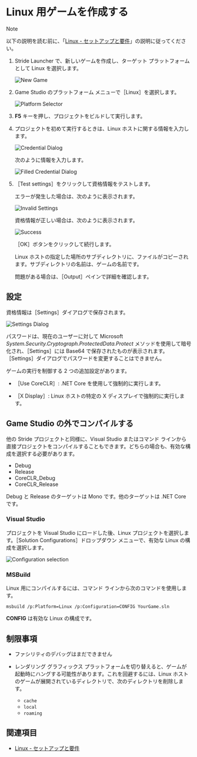 # Linux 用ゲームを作成する

>[!NOTE]
>以下の説明を読む前に、「[Linux - セットアップと要件](setup-and-requirements.md)」の説明に従ってください。

1. Stride Launcher で、新しいゲームを作成し、ターゲット プラットフォームとして Linux を選択します。

    ![New Game](media/platform_choice.png)

2. Game Studio のプラットフォーム メニューで［Linux］を選択します。

    ![Platform Selector](media/platform_selector.png)

3. **F5** キーを押し、プロジェクトをビルドして実行します。

4. プロジェクトを初めて実行するときは、Linux ホストに関する情報を入力します。

    ![Credential Dialog](media/default_credential_dialog.png)

    次のように情報を入力します。

    ![Filled Credential Dialog](media/filled_credential_dialog.png)

5. ［Test settings］をクリックして資格情報をテストします。

    エラーが発生した場合は、次のように表示されます。

    ![Invalid Settings](media/unreachable_host.png)

    資格情報が正しい場合は、次のように表示されます。

    ![Success](media/successful_login.png)

   ［OK］ボタンをクリックして続行します。

    Linux ホストの指定した場所のサブディレクトリに、ファイルがコピーされます。サブディレクトリの名前は、ゲームの名前です。

    問題がある場合は、［Output］ペインで詳細を確認します。

## 設定

資格情報は［Settings］ダイアログで保存されます。

![Settings Dialog](media/remote_settings.png)

パスワードは、現在のユーザーに対して Microsoft *System.Security.Cryptograph.ProtectedData.Protect* メソッドを使用して暗号化され、［Settings］には Base64 で保存されたものが表示されます。［Settings］ダイアログでパスワードを変更することはできません。

ゲームの実行を制御する 2 つの追加設定があります。

* ［Use CoreCLR］: .NET Core を使用して強制的に実行します。

* ［X Display］: Linux ホストの特定の X ディスプレイで強制的に実行します。

## Game Studio の外でコンパイルする

他の Stride プロジェクトと同様に、Visual Studio またはコマンド ラインから直接プロジェクトをコンパイルすることもできます。どちらの場合も、有効な構成を選択する必要があります。

* Debug
* Release
* CoreCLR_Debug
* CoreCLR_Release

Debug と Release のターゲットは Mono です。他のターゲットは .NET Core です。

### Visual Studio

プロジェクトを Visual Studio にロードした後、Linux プロジェクトを選択します。［Solution Configurations］ドロップダウン メニューで、有効な Linux の構成を選択します。

![Configuration selection](media/vs_configuration_selection.png)

### MSBuild

Linux 用にコンパイルするには、コマンド ラインから次のコマンドを使用します。

```
msbuild /p:Platform=Linux /p:Configuration=CONFIG YourGame.sln
```

**CONFIG** は有効な Linux の構成です。

## 制限事項

* ファシリティのデバッグはまだできません

* レンダリング グラフィックス プラットフォームを切り替えると、ゲームが起動時にハングする可能性があります。これを回避するには、Linux ホストのゲームが展開されているディレクトリで、次のディレクトリを削除します。

    * `cache`
    * `local`
    * `roaming`

## 関連項目

* [Linux - セットアップと要件](setup-and-requirements.md)
